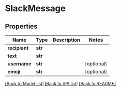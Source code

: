 # SlackMessage

## Properties

Name | Type | Description | Notes
------------ | ------------- | ------------- | -------------
**recipient** | **str** |  | 
**text** | **str** |  | 
**username** | **str** |  | [optional] 
**emoji** | **str** |  | [optional] 

[[Back to Model list]](../README.md#documentation-for-models) [[Back to API list]](../README.md#documentation-for-api-endpoints) [[Back to README]](../README.md)


